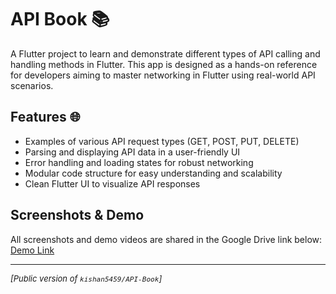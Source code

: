 # API Book 📚

A Flutter project to learn and demonstrate different types of API calling and handling methods in Flutter. This app is designed as a hands-on reference for developers aiming to master networking in Flutter using real-world API scenarios.

## Features 🌐

- Examples of various API request types (GET, POST, PUT, DELETE)
- Parsing and displaying API data in a user-friendly UI
- Error handling and loading states for robust networking
- Modular code structure for easy understanding and scalability
- Clean Flutter UI to visualize API responses

## Screenshots & Demo

All screenshots and demo videos are shared in the Google Drive link below:  
[Demo Link](PASTE_YOUR_GOOGLE_DRIVE_LINK_HERE)

---

<p align="left" style="font-size:small"><i>[Public version of <code>kishan5459/API-Book</code>]</i></p>
